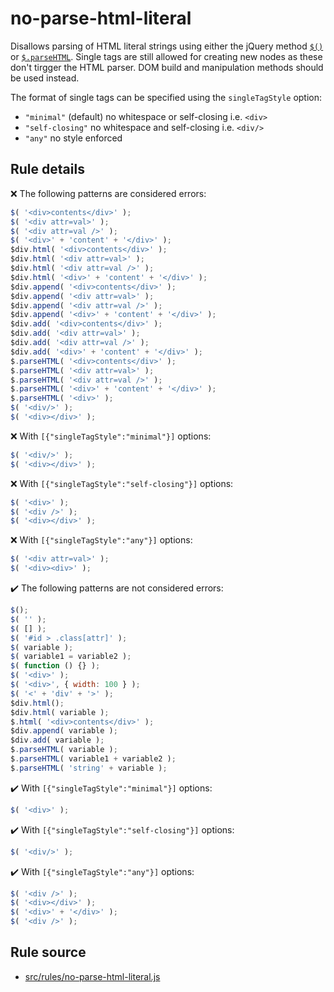 # no-parse-html-literal

Disallows parsing of HTML literal strings using either the jQuery method [`$()`](https://api.jquery.com/jquery/) or [`$.parseHTML`](https://api.jquery.com/jQuery.parseHTML/). Single tags are still allowed for creating new nodes as these don't tirgger the HTML parser. DOM build and manipulation methods should be used instead.

The format of single tags can be specified using the `singleTagStyle` option:
* `"minimal"` (default) no whitespace or self-closing i.e. `<div>`
* `"self-closing"` no whitespace and self-closing i.e. `<div/>`
* `"any"` no style enforced


## Rule details

❌ The following patterns are considered errors:
```js
$( '<div>contents</div>' );
$( '<div attr=val>' );
$( '<div attr=val />' );
$( '<div>' + 'content' + '</div>' );
$div.html( '<div>contents</div>' );
$div.html( '<div attr=val>' );
$div.html( '<div attr=val />' );
$div.html( '<div>' + 'content' + '</div>' );
$div.append( '<div>contents</div>' );
$div.append( '<div attr=val>' );
$div.append( '<div attr=val />' );
$div.append( '<div>' + 'content' + '</div>' );
$div.add( '<div>contents</div>' );
$div.add( '<div attr=val>' );
$div.add( '<div attr=val />' );
$div.add( '<div>' + 'content' + '</div>' );
$.parseHTML( '<div>contents</div>' );
$.parseHTML( '<div attr=val>' );
$.parseHTML( '<div attr=val />' );
$.parseHTML( '<div>' + 'content' + '</div>' );
$.parseHTML( '<div>' );
$( '<div/>' );
$( '<div></div>' );
```
❌ With `[{"singleTagStyle":"minimal"}]` options:
```js
$( '<div/>' );
$( '<div></div>' );
```
❌ With `[{"singleTagStyle":"self-closing"}]` options:
```js
$( '<div>' );
$( '<div />' );
$( '<div></div>' );
```
❌ With `[{"singleTagStyle":"any"}]` options:
```js
$( '<div attr=val>' );
$( '<div><div>' );
```

✔️ The following patterns are not considered errors:
```js
$();
$( '' );
$( [] );
$( '#id > .class[attr]' );
$( variable );
$( variable1 = variable2 );
$( function () {} );
$( '<div>' );
$( '<div>', { width: 100 } );
$( '<' + 'div' + '>' );
$div.html();
$div.html( variable );
$.html( '<div>contents</div>' );
$div.append( variable );
$div.add( variable );
$.parseHTML( variable );
$.parseHTML( variable1 + variable2 );
$.parseHTML( 'string' + variable );
```
✔️ With `[{"singleTagStyle":"minimal"}]` options:
```js
$( '<div>' );
```
✔️ With `[{"singleTagStyle":"self-closing"}]` options:
```js
$( '<div/>' );
```
✔️ With `[{"singleTagStyle":"any"}]` options:
```js
$( '<div />' );
$( '<div></div>' );
$( '<div>' + '</div>' );
$( '<div />' );
```

## Rule source

* [src/rules/no-parse-html-literal.js](/src/rules/no-parse-html-literal.js)
